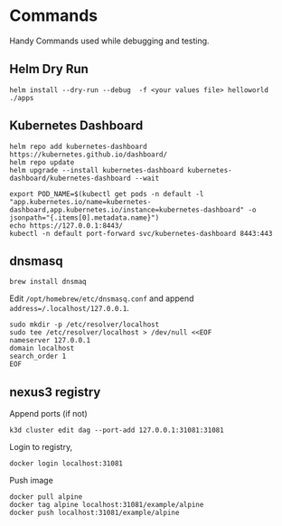 # Commands

Handy Commands used while debugging and testing.

## Helm Dry Run

```shell
helm install --dry-run --debug  -f <your values file> helloworld ./apps
```

## Kubernetes Dashboard

```shell
helm repo add kubernetes-dashboard https://kubernetes.github.io/dashboard/
helm repo update
helm upgrade --install kubernetes-dashboard kubernetes-dashboard/kubernetes-dashboard --wait
```

```shell
export POD_NAME=$(kubectl get pods -n default -l "app.kubernetes.io/name=kubernetes-dashboard,app.kubernetes.io/instance=kubernetes-dashboard" -o jsonpath="{.items[0].metadata.name}")
echo https://127.0.0.1:8443/
kubectl -n default port-forward svc/kubernetes-dashboard 8443:443
```

## dnsmasq

```shell
brew install dnsmaq
```

Edit `/opt/homebrew/etc/dnsmasq.conf` and append `address=/.localhost/127.0.0.1`.

```shell
sudo mkdir -p /etc/resolver/localhost
sudo tee /etc/resolver/localhost > /dev/null <<EOF
nameserver 127.0.0.1
domain localhost
search_order 1
EOF
```

## nexus3 registry

Append ports (if not)

```shell
k3d cluster edit dag --port-add 127.0.0.1:31081:31081
```

Login to registry,

```shell
docker login localhost:31081
```

Push image

```shell
docker pull alpine
docker tag alpine localhost:31081/example/alpine
docker push localhost:31081/example/alpine
```